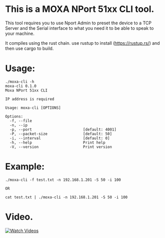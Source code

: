 # This is a MOXA NPort 51xx CLI tool.
This tool requires you to use Nport Admin to preset the device to a TCP Server and the Serial interface to what you need it to be able to speak to your machine.

It compiles using the rust chain.
use rustup to install (https://rustup.rs/) and then use cargo to build.

# Usage:
```
./moxa-cli -h
moxa-cli 0.1.0
Moxa NPort 51xx CLI

IP address is required

Usage: moxa-cli [OPTIONS]

Options:
  -f, --file
  -n, --ip
  -p, --port                       [default: 4001]
  -P, --packet-size                [default: 50]
  -i, --interval                   [default: 0]
  -h, --help                       Print help
  -V, --version                    Print version
```
# Example:
```
./moxa-cli -f test.txt -n 192.168.1.201 -S 50 -i 100

OR

cat test.txt | ./moxa-cli -n 192.168.1.201 -S 50 -i 100
```

# Video.
[![Watch Videos](https://img.youtube.com/vi/Xyyfbxs5dKQ/hqdefault.jpg)](https://www.youtube.com/watch?v=Xyyfbxs5dKQ)